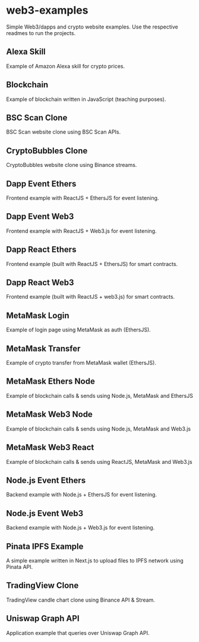 # web3-examples
Simple Web3/dapps and crypto website examples.
Use the respective readmes to run the projects.

## Alexa Skill
Example of Amazon Alexa skill for crypto prices.

## Blockchain
Example of blockchain written in JavaScript (teaching purposes).

## BSC Scan Clone
BSC Scan website clone using BSC Scan APIs.

## CryptoBubbles Clone
CryptoBubbles website clone using Binance streams.

## Dapp Event Ethers
Frontend example with ReactJS + EthersJS for event listening.

## Dapp Event Web3
Frontend example with ReactJS + Web3.js for event listening.

## Dapp React Ethers
Frontend example (built with ReactJS + EthersJS) for smart contracts.

## Dapp React Web3
Frontend example (built with ReactJS + web3.js) for smart contracts.

## MetaMask Login
Example of login page using MetaMask as auth (EthersJS).

## MetaMask Transfer
Example of crypto transfer from MetaMask wallet (EthersJS).

## MetaMask Ethers Node
Example of blockchain calls & sends using Node.js, MetaMask and EthersJS

## MetaMask Web3 Node
Example of blockchain calls & sends using Node.js, MetaMask and Web3.js

## MetaMask Web3 React
Example of blockchain calls & sends using ReactJS, MetaMask and Web3.js

## Node.js Event Ethers
Backend example with Node.js + EthersJS for event listening.

## Node.js Event Web3
Backend example with Node.js + Web3.js for event listening.

## Pinata IPFS Example
A simple example written in Next.js to upload files to IPFS network using Pinata API.

## TradingView Clone
TradingView candle chart clone using Binance API & Stream.

## Uniswap Graph API
Application example that queries over Uniswap Graph API.
